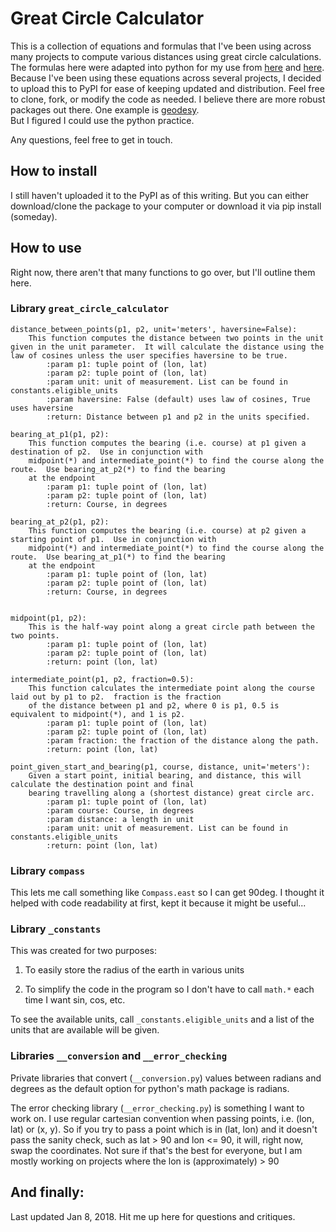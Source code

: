# Great Circle Calculator

 This is a collection of equations and formulas that I've been using across many projects to compute various 
 distances using great circle calculations. The formulas here were adapted into python for my use from 
 [here](https://www.movable-type.co.uk/scripts/latlong.html) and [here](http://www.edwilliams.org/avform.htm).   
 Because I've been using these equations across several projects, I decided to upload this to PyPI for ease of 
 keeping updated and distribution. Feel free to clone, fork, or modify the code as needed.  I believe there are 
 more robust packages out there.  One example is [geodesy](https://github.com/chrisveness/geodesy).  
 But I figured I could use the python practice.   
 
 Any questions, feel free to get in touch.
 
 ## How to install
 
 I still haven't uploaded it to the PyPI as of this writing.  But you can either download/clone the package to 
 your computer or download it via pip install (someday).
 
 ## How to use
 
 Right now, there aren't that many functions to go over, but I'll outline them here.  
 
 ### Library `great_circle_calculator`
 
    distance_between_points(p1, p2, unit='meters', haversine=False):
        This function computes the distance between two points in the unit given in the unit parameter.  It will calculate the distance using the law of cosines unless the user specifies haversine to be true.
            :param p1: tuple point of (lon, lat)
            :param p2: tuple point of (lon, lat)
            :param unit: unit of measurement. List can be found in constants.eligible_units
            :param haversine: False (default) uses law of cosines, True uses haversine
            :return: Distance between p1 and p2 in the units specified.
    
    bearing_at_p1(p1, p2):
        This function computes the bearing (i.e. course) at p1 given a destination of p2.  Use in conjunction with
        midpoint(*) and intermediate_point(*) to find the course along the route.  Use bearing_at_p2(*) to find the bearing
        at the endpoint
            :param p1: tuple point of (lon, lat)
            :param p2: tuple point of (lon, lat)
            :return: Course, in degrees
            
    bearing_at_p2(p1, p2):
        This function computes the bearing (i.e. course) at p2 given a starting point of p1.  Use in conjunction with
        midpoint(*) and intermediate_point(*) to find the course along the route.  Use bearing_at_p1(*) to find the bearing
        at the endpoint
            :param p1: tuple point of (lon, lat)
            :param p2: tuple point of (lon, lat)
            :return: Course, in degrees
        
    
    midpoint(p1, p2):
        This is the half-way point along a great circle path between the two points.
            :param p1: tuple point of (lon, lat)
            :param p2: tuple point of (lon, lat)
            :return: point (lon, lat)
            
    intermediate_point(p1, p2, fraction=0.5):
        This function calculates the intermediate point along the course laid out by p1 to p2.  fraction is the fraction
        of the distance between p1 and p2, where 0 is p1, 0.5 is equivalent to midpoint(*), and 1 is p2.
            :param p1: tuple point of (lon, lat)
            :param p2: tuple point of (lon, lat)
            :param fraction: the fraction of the distance along the path.
            :return: point (lon, lat)
        
    point_given_start_and_bearing(p1, course, distance, unit='meters'):
        Given a start point, initial bearing, and distance, this will calculate the destina­tion point and final
        bearing travelling along a (shortest distance) great circle arc.
            :param p1: tuple point of (lon, lat)
            :param course: Course, in degrees
            :param distance: a length in unit
            :param unit: unit of measurement. List can be found in constants.eligible_units
            :return: point (lon, lat)
    
 ### Library `compass`
 
 This lets me call something like `Compass.east` so I can get 90deg.  I thought it helped with code readability 
 at first, kept it because it might be useful...   
  
 ### Library `_constants`
 
 This was created for two purposes:
 
 1) To easily store the radius of the earth in various units
 
 2) To simplify the code in the program so I don't have to call `math.*` each time I want sin, cos, etc.
 
 To see the available units, call `_constants.eligible_units` and a list of the units that are available will be given. 
 
 ### Libraries  `__conversion` and `__error_checking`
 
 Private libraries that convert (`__conversion.py`) values between radians and degrees as the default option 
 for python's math package is radians.  
 
 The error checking library (`__error_checking.py`) is something I want to work on.  I use regular cartesian convention 
 when passing points, i.e. (lon, lat) or (x, y).  So if you try to pass a point which is in (lat, lon) and it doesn't 
 pass the sanity check, such as lat > 90 and lon <= 90, it will, right now, swap the coordinates.  Not sure if that's 
 the best for everyone, but I am mostly working on projects where the lon is (approximately) > 90 
 
 ## And finally:
 
 Last updated Jan 8, 2018.  Hit me up here for questions and critiques.  
 
   
 
    